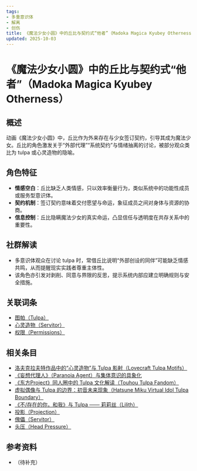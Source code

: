 ```yaml
---
tags:
- 多重意识体
- 解离
- 创伤
title: 《魔法少女小圆》中的丘比与契约式“他者”（Madoka Magica Kyubey Otherness）
updated: 2025-10-03
---
```


# 《魔法少女小圆》中的丘比与契约式“他者”（Madoka Magica Kyubey Otherness）

## 概述

动画《魔法少女小圆》中，丘比作为外来存在与少女签订契约，引导其成为魔法少女。丘比的角色激发关于“外部代理”“系统契约”与情绪抽离的讨论，被部分观众类比为 tulpa 或心灵造物的隐喻。

## 角色特征

- **情感空白**：丘比缺乏人类情感，只以效率衡量行为，类似系统中的功能性成员或服务型意识体。
- **契约机制**：签订契约意味着交付愿望与命运，象征成员之间对身体与资源的协商。
- **信息控制**：丘比隐瞒魔法少女的真实命运，凸显信任与透明度在共存关系中的重要性。

## 社群解读

- 多意识体观众在讨论 tulpa 时，常借丘比说明“外部创设的同伴”可能缺乏情感共鸣，从而提醒现实实践者尊重主体性。
- 该角色亦引发对剥削、同意与界限的反思，提示系统内部应建立明确规则与安全措施。

## 关联词条

- [图帕（Tulpa）](entries/Tulpa.md)
- [心灵造物（Servitor）](entries/Servitor.md)
- [权限（Permissions）](entries/Permissions.md)

## 相关条目

- [洛夫克拉夫特作品中的“心灵造物”与 Tulpa 影射（Lovecraft Tulpa Motifs）](/entries/Lovecraft-Tulpa-Motifs.md)
- [《妄想代理人》（Paranoia Agent）与集体意识的具象化](/entries/Paranoia-Agent-Collective-Consciousness.md)
- [《东方Project》同人圈中的 Tulpa 文化解读（Touhou Tulpa Fandom）](/entries/Touhou-Tulpa-Fandom.md)
- [虚拟偶像与 Tulpa 的边界：初音未来现象（Hatsune Miku Virtual Idol Tulpa Boundary）](/entries/Hatsune-Miku-Virtual-Idol-Tulpa-Boundary.md)
- [《不/存在的你，和我》与 Tulpa —— 莉莉丝（Lilith）](/entries/Nonexistent-You-And-Me-Tulpa-Lilith.md)
- [投影（Projection）](/entries/Projection.md)
- [傀儡（Servitor）](/entries/Servitor.md)
- [头压（Head Pressure）](/entries/Head-Pressure.md)

## 参考资料

- （待补充）
